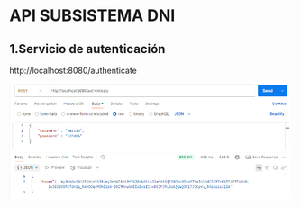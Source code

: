 # API SUBSISTEMA DNI

## 1.Servicio de autenticación

http://localhost:8080/authenticate

![Authenticate](https://github.com/ccjuantrujillo/api-reniec/blob/main/documentation/images/authenticate.png)

